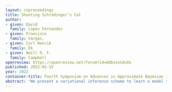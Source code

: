 ```yaml
---
layout: inproceedings
title: Shooting Schrödinger’s Cat
author: 
- given: David 
  family: Lopes Fernandes
- given: Francisco 
  family: Vargas, 
- given: Carl Henrik 
  family: Ek
- given: Neill D. F.
  family: Campbell
openreview: https://openreview.net/forum?id=A8bxsnCAvDs
published: 2022-01-15
year: 2022
container-title: Fourth Symposium on Advances in Approximate Bayesian Inference
abstract: "We present a variational inference scheme to learn a model that solves the Schrödinger Bridge Problem (SBP). In contrast to previous work, our approach is solver-agnostic and guarantees solutions that respect the prior beyond the first fitting iteration. Having this solution allows us to generate new samples from one of the distributions by first sampling from the other one and then solving the dynamical system. We show that our model is able to learn the transformation between the Gaussian distribution and arbitrary data, as well as learning dynamics that follow a potential function."
---
```

